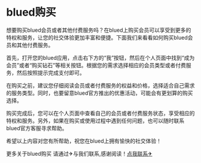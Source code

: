 # blued购买

想要购买blued会员或者其他付费服务吗？在blued上购买会员可以享受到更多的特权和服务，让您的社交体验更加丰富和便捷。下面我们来看看如何购买blued会员和其他付费服务。

首先，打开您的blued应用，点击右下方的“我”按钮，然后在个人页面中找到“成为会员”或者“购买钻石”等相关按钮。根据您的需求选择相应的会员类型或者付费服务，然后按照提示完成支付即可。

在购买之前，建议您仔细阅读会员或者付费服务的权益和价格，选择适合自己需求的服务类型。同时，也要留意blued官方推出的优惠活动，可能会有更划算的购买选择。

购买完成后，您可以在个人页面中查看自己的会员或者付费服务状态，享受相应的特权和服务。另外，如果在购买或使用过程中遇到任何问题，也可以随时联系blued官方客服寻求帮助。

希望以上内容对您有所帮助，祝您在blued上拥有愉快的社交体验！

更多关于blued购买 请通过✈与我们联系,感谢阅读！[点我联系✈](https://www.G208.com)